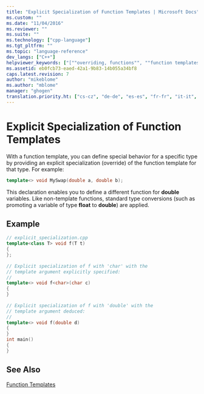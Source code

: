 ```yaml
---
title: "Explicit Specialization of Function Templates | Microsoft Docs"
ms.custom: ""
ms.date: "11/04/2016"
ms.reviewer: ""
ms.suite: ""
ms.technology: ["cpp-language"]
ms.tgt_pltfrm: ""
ms.topic: "language-reference"
dev_langs: ["C++"]
helpviewer_keywords: ["[""overriding, functions"", ""function templates [C++], specialization"", ""explicit specialization of function templates [C++]"", ""declaring functions [C++], specialization of function template"", ""specialization of function templates [C++]""]"]
ms.assetid: eb0fcb73-eaed-42a1-9b83-14b055a34bf8
caps.latest.revision: 7
author: "mikeblome"
ms.author: "mblome"
manager: "ghogen"
translation.priority.ht: ["cs-cz", "de-de", "es-es", "fr-fr", "it-it", "ja-jp", "ko-kr", "pl-pl", "pt-br", "ru-ru", "tr-tr", "zh-cn", "zh-tw"]
---
```

# Explicit Specialization of Function Templates
With a function template, you can define special behavior for a specific type by providing an explicit specialization (override) of the function template for that type. For example:  
  
```cpp
template<> void MySwap(double a, double b);  
```  
  
 This declaration enables you to define a different function for **double** variables. Like non-template functions, standard type conversions (such as promoting a variable of type **float** to **double**) are applied.  
  
## Example  
  
```cpp
// explicit_specialization.cpp  
template<class T> void f(T t)  
{  
};  
  
// Explicit specialization of f with 'char' with the  
// template argument explicitly specified:  
//  
template<> void f<char>(char c)  
{  
}  
  
// Explicit specialization of f with 'double' with the  
// template argument deduced:  
//  
template<> void f(double d)  
{  
}  
int main()  
{  
}  
```  
  
## See Also  
 [Function Templates](../cpp/function-templates.md)
